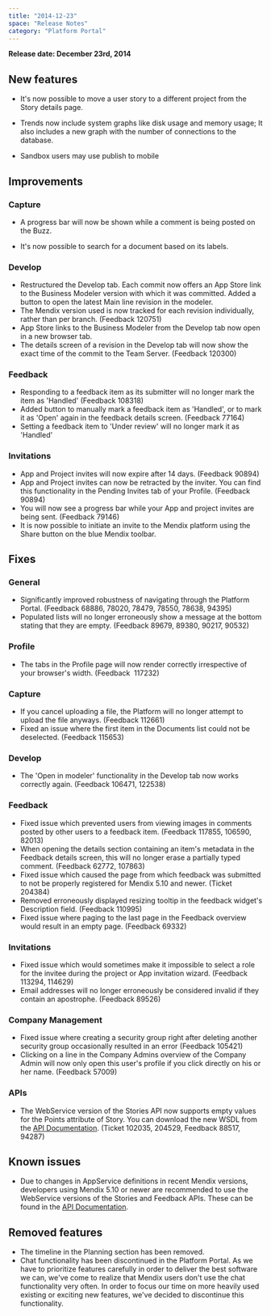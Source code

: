 ```yaml
---
title: "2014-12-23"
space: "Release Notes"
category: "Platform Portal"
---
```



**Release date: December 23rd, 2014**

## New features

*   It's now possible to move a user story to a different project from the Story details page. 

*   Trends now include system graphs like disk usage and memory usage; It also includes a new graph with the number of connections to the database.

*   Sandbox users may use publish to mobile

## Improvements

### Capture

*   A progress bar will now be shown while a comment is being posted on the Buzz.

*   It's now possible to search for a document based on its labels.

### Develop

*   Restructured the Develop tab. Each commit now offers an App Store link to the Business Modeler version with which it was committed. Added a button to open the latest Main line revision in the modeler.
*   The Mendix version used is now tracked for each revision individually, rather than per branch. (Feedback 120751)
*   App Store links to the Business Modeler from the Develop tab now open in a new browser tab.
*   The details screen of a revision in the Develop tab will now show the exact time of the commit to the Team Server. (Feedback 120300)

### Feedback

*   Responding to a feedback item as its submitter will no longer mark the item as 'Handled' (Feedback 108318)
*   Added button to manually mark a feedback item as 'Handled', or to mark it as 'Open' again in the feedback details screen. (Feedback 77164)
*   Setting a feedback item to 'Under review' will no longer mark it as 'Handled'

### Invitations

*   App and Project invites will now expire after 14 days. (Feedback 90894)
*   App and Project invites can now be retracted by the inviter. You can find this functionality in the Pending Invites tab of your Profile. (Feedback 90894)
*   You will now see a progress bar while your App and project invites are being sent. (Feedback 79146)
*   It is now possible to initiate an invite to the Mendix platform using the Share button on the blue Mendix toolbar.

## Fixes

### General

*   Significantly improved robustness of navigating through the Platform Portal. (Feedback 68886, 78020, 78479, 78550, 78638, 94395)
*   Populated lists will no longer erroneously show a message at the bottom stating that they are empty. (Feedback 89679, 89380, 90217, 90532)

### Profile

*   The tabs in the Profile page will now render correctly irrespective of your browser's width. (Feedback  117232)

### Capture

*   If you cancel uploading a file, the Platform will no longer attempt to upload the file anyways. (Feedback 112661)
*   Fixed an issue where the first item in the Documents list could not be deselected. (Feedback 115653)

### Develop

*   The 'Open in modeler' functionality in the Develop tab now works correctly again. (Feedback 106471, 122538)

### Feedback

*   Fixed issue which prevented users from viewing images in comments posted by other users to a feedback item. (Feedback 117855, 106590, 82013)
*   When opening the details section containing an item's metadata in the Feedback details screen, this will no longer erase a partially typed comment. (Feedback 62772, 107863)
*   Fixed issue which caused the page from which feedback was submitted to not be properly registered for Mendix 5.10 and newer. (Ticket 204384)
*   Removed erroneously displayed resizing tooltip in the feedback widget's Description field. (Feedback 110995)
*   Fixed issue where paging to the last page in the Feedback overview would result in an empty page. (Feedback 69332)

### Invitations

*   Fixed issue which would sometimes make it impossible to select a role for the invitee during the project or App invitation wizard. (Feedback 113294, 114629)
*   Email addresses will no longer erroneously be considered invalid if they contain an apostrophe. (Feedback 89526)

### Company Management

*   Fixed issue where creating a security group right after deleting another security group occasionally resulted in an error (Feedback 105421)
*   Clicking on a line in the Company Admins overview of the Company Admin will now only open this user's profile if you click directly on his or her name. (Feedback 57009)

### APIs

*   The WebService version of the Stories API now supports empty values for the Points attribute of Story. You can download the new WSDL from the [API Documentation](/apidocs-mxsdk/apidocs/index). (Ticket 102035, 204529, Feedback 88517, 94287)

## Known issues

*   Due to changes in AppService definitions in recent Mendix versions, developers using Mendix 5.10 or newer are recommended to use the WebService versions of the Stories and Feedback APIs. These can be found in the [API Documentation](/apidocs-mxsdk/apidocs/index).

## Removed features

*   The timeline in the Planning section has been removed.
*   Chat functionality has been discontinued in the Platform Portal. As we have to prioritize features carefully in order to deliver the best software we can, we've come to realize that Mendix users don't use the chat functionality very often. In order to focus our time on more heavily used existing or exciting new features, we've decided to discontinue this functionality.
